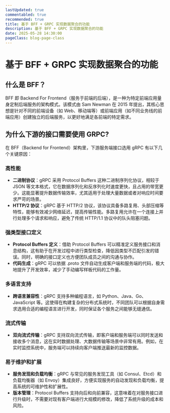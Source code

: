 ```yaml
---
lastUpdated: true
commentabled: true
recommended: true
title: 基于 BFF + GRPC 实现数据聚合的功能
description: 基于 BFF + GRPC 实现数据聚合的功能
date: 2025-05-28 14:30:00 
pageClass: blog-page-class
---
```


# 基于 BFF + GRPC 实现数据聚合的功能 #

## 什么是 BFF？ ##

BFF 即 Backend For Frontend（服务于前端的后端），是一种为特定前端应用量身定制后端服务的架构模式。该模式由 Sam Newman 在 2015 年提出，其核心思想是针对不同的前端设备（如 Web、移动端等）或前端应用（如不同业务线的前端应用）创建独立的后端服务，以更好地满足各前端的特定需求。

## 为什么下游的接口需要使用 GRPC? ##

在 BFF（Backend for Frontend）架构里，下游服务端接口选用 gRPC 有以下几个关键原因：

### 高性能 ###

- **二进制协议**：gRPC 采用 Protocol Buffers 这种二进制序列化协议，相较于 JSON 等文本格式，它在数据序列化和反序列化时速度更快，且占用的带宽更少。这能显著提升数据传输效率，尤其适用于处理大量数据或者对响应时间要求严苛的场景。
- **HTTP/2 协议**：gRPC 基于 HTTP/2 协议，该协议具备多路复用、头部压缩等特性，能够有效减少网络延迟，提高传输性能。多路复用允许在一个连接上并行处理多个请求和响应，避免了传统 HTTP/1.1 协议中的队头阻塞问题。

### 强类型接口定义 ###

- **Protocol Buffers 定义**：借助 Protocol Buffers 可以精准定义服务接口和消息结构，这有助于在开发过程中进行类型检查，降低因类型不匹配引发的错误。同时，明确的接口定义也方便团队成员之间的沟通与协作。
- **代码生成**：gRPC 可以依据 .proto 文件自动生成客户端和服务端的代码，极大地提升了开发效率，减少了手动编写样板代码的工作量。

### 多语言支持 ###

- **跨语言兼容性**：gRPC 支持多种编程语言，如 Python、Java、Go、JavaScript 等。这使得在构建复杂的分布式系统时，不同团队可以根据自身需求选用合适的编程语言进行开发，同时保证各个服务之间能够无缝通信。

### 流式传输 ###

- **双向流式传输**：gRPC 支持双向流式传输，即客户端和服务端可以同时发送和接收多个消息，这在实时数据处理、大数据传输等场景中非常有用。例如，在实时监控系统中，服务端可以持续向客户端推送最新的监控数据。

### 易于维护和扩展 ###

- **服务发现和负载均衡**：gRPC 与常见的服务发现工具（如 Consul、Etcd）和负载均衡器（如 Envoy）集成良好，方便实现服务的自动发现和负载均衡，提高系统的可维护性和扩展性。
- **版本管理**：Protocol Buffers 支持向后和向前兼容，这意味着在对服务接口进行升级时，不需要对现有客户端进行大规模的修改，降低了系统升级的成本和风险。
